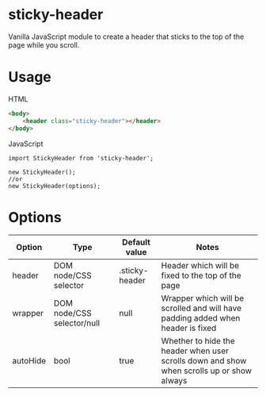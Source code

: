 # sticky-header
Vanilla JavaScript module to create a header that sticks to the top of the page while you scroll.

# Usage

HTML
```html
<body>
    <header class="sticky-header"></header>
</body>
```
JavaScript
```ecmascript 6
import StickyHeader from 'sticky-header';

new StickyHeader();
//or
new StickyHeader(options);
```

# Options
| Option   | Type                       | Default value  | Notes                                                                                     |
|----------|----------------------------|----------------|-------------------------------------------------------------------------------------------|
| header   | DOM node/CSS selector      | .sticky-header | Header which will be fixed to the top of the page                                         |
| wrapper  | DOM node/CSS selector/null | null           | Wrapper which will be scrolled and will have padding added when header is fixed           |
| autoHide | bool                       | true           | Whether to hide the header when user scrolls down and show when scrolls up or show always |
